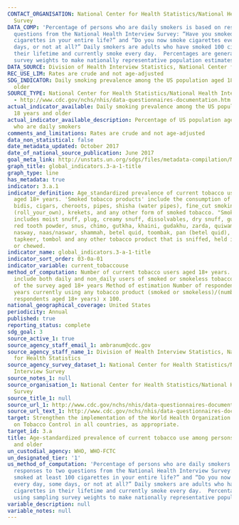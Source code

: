 ```yaml
---
CONTACT_ORGANISATION: National Center for Health Statistics/National Health Interview
  Survey
DATA_COMP: 'Percentage of persons who are daily smokers is based on responses to two
  questions from the National Health Interview Survey: “Have you smoked at least 100
  cigarettes in your entire life?” and “Do you now smoke cigarettes every day, some
  days, or not at all?” Daily smokers are adults who have smoked 100 cigarettes in
  their lifetime and currently smoke every day.  Percentages are generated using sampling
  survey weights to make nationally representative population estimates.'
DATA_SOURCE: Division of Health Interview Statistics, National Center for Health Statistics
REC_USE_LIM: Rates are crude and not age-adjusted
SDG_INDICATOR: Daily smoking prevalence among the US population aged 18 years and
  older
SOURCE_TYPE: National Center for Health Statistics/National Health Interview Survey
  - http://www.cdc.gov/nchs/nhis/data-questionnaires-documentation.htm
actual_indicator_available: Daily smoking prevalence among the US population aged
  18 years and older
actual_indicator_available_description: Percentage of US population aged 18 and over
  who are daily smokers
comments_and_limitations: Rates are crude and not age-adjusted
data_non_statistical: false
date_metadata_updated: October 2017
date_of_national_source_publication: June 2017
goal_meta_link: http://unstats.un.org/sdgs/files/metadata-compilation/Metadata-Goal-3.pdf
graph_title: global_indicators.3-a-1-title
graph_type: line
has_metadata: true
indicator: 3.a.1
indicator_definition: Age_standardized prevalence of current tobacco use among persons
  aged 18+ years. 'Smoked tobacco products' include the consumption of cigarettes,
  bidis, cigars, cheroots, pipes, shisha (water pipes), fine_cut smoking articles
  (roll_your_own), krekets, and any other form of smoked tobacco. "Smokeless tobacco"
  includes moist snuff, plug, creamy snuff, dissolvables, dry snuff, gul, loose leaf,
  red tooth powder, snus, chimo, gutkha, khaini, gudakhu, zarda, quiwam, dohra, tuibur,
  nasway, naas/naswar, shammah, betel quid, toombak, pan (betel quid), iq'mik, mishri,
  tapkeer, tombol and any other tobacco product that is sniffed, held in the mouth,
  or chewed.
indicator_name: global_indicators.3-a-1-title
indicator_sort_order: 03-0a-01
indicator_variable: current_tobaccouse
method_of_computation: Number of current tobacco users aged 18+ years. "Current users"
  include both daily and non_daily users of smoked or smokeless tobacco / All respondents
  of the survey aged 18+ years Method of estimation Number of respondents aged 18+
  years currently using any tobacco product (smoked or smokeless)/(number of survey
  respondents aged 18+ years) x 100.
national_geographical_coverage: United States
periodicity: Annual
published: true
reporting_status: complete
sdg_goal: 3
source_active_1: true
source_agency_staff_email_1: ambranum@cdc.gov
source_agency_staff_name_1: Division of Health Interview Statistics, National Center
  for Health Statistics
source_agency_survey_dataset_1: National Center for Health Statistics/National Health
  Interview Survey
source_notes_1: null
source_organisation_1: National Center for Health Statistics/National Health Interview
  Survey
source_title_1: null
source_url_1: http://www.cdc.gov/nchs/nhis/data-questionnaires-documentation.htm
source_url_text_1: http://www.cdc.gov/nchs/nhis/data-questionnaires-documentation.htm
target: Strengthen the implementation of the World Health Organization Framework Convention
  on Tobacco Control in all countries, as appropriate.
target_id: 3.a
title: Age-standardized prevalence of current tobacco use among persons aged 15 years
  and older
un_custodial_agency: WHO, WHO-FCTC
un_designated_tier: '1'
us_method_of_computation: 'Percentage of persons who are daily smokers is based on
  responses to two questions from the National Health Interview Survey: “Have you
  smoked at least 100 cigarettes in your entire life?” and “Do you now smoke cigarettes
  every day, some days, or not at all?” Daily smokers are adults who have smoked 100
  cigarettes in their lifetime and currently smoke every day.  Percentages are generated
  using sampling survey weights to make nationally representative population estimates.'
variable_description: null
variable_notes: null
---
```

